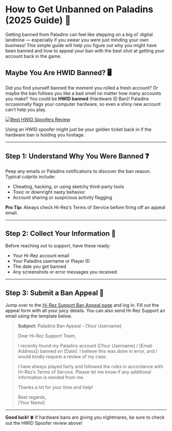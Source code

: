 # How to Get Unbanned on Paladins (2025 Guide) 🚀

Getting banned from Paladins can feel like stepping on a big ol’ digital landmine — especially if you swear you were just minding your own business! This simple guide will help you figure out why you might have been banned and how to appeal your ban with the best shot at getting your account back in the game.

## Maybe You Are HWID Banned? 🖥️

Did you find yourself banned the moment you rolled a fresh account? Or maybe the ban follows you like a bad smell no matter how many accounts you make? You could be **HWID banned** (Hardware ID Ban)! Paladins occasionally flags your computer hardware, so even a shiny new account can’t help you play.

[![Best HWID Spoofers Review](https://img.shields.io/badge/Best%20HWID%20Spoofers-Read%20Review-brightgreen?style=for-the-badge&logo=origin)](https://hwid-spoofer.mystrikingly.com/)

Using an HWID spoofer might just be your golden ticket back in if the hardware ban is holding you hostage.

---

## Step 1: Understand Why You Were Banned ❓

Peep any emails or Paladins notifications to discover the ban reason. Typical culprits include:
- Cheating, hacking, or using sketchy third-party tools  
- Toxic or downright nasty behavior  
- Account sharing or suspicious activity flagging  

**Pro Tip:** Always check Hi-Rez’s Terms of Service before firing off an appeal email.

---

## Step 2: Collect Your Information 📝

Before reaching out to support, have these ready:
- Your Hi-Rez account email  
- Your Paladins username or Player ID  
- The date you got banned  
- Any screenshots or error messages you received  

---

## Step 3: Submit a Ban Appeal 📧

Jump over to the [Hi-Rez Support Ban Appeal page](https://help.ea.com/en/help/account/information-about-banned-or-suspended-accounts/) and log in. Fill out the appeal form with all your juicy details. You can also send Hi-Rez Support an email using the template below.

> **Subject:** Paladins Ban Appeal - [Your Username]  
>  
> Dear Hi-Rez Support Team,  
>  
> I recently found my Paladins account ([Your Username] / [Email Address]) banned on [Date]. I believe this was done in error, and I would kindly request a review of my case.  
>  
> I have always played fairly and followed the rules in accordance with Hi-Rez’s Terms of Service. Please let me know if any additional information is needed from me.  
>  
> Thanks a lot for your time and help!  
>  
> Best regards,  
> [Your Name]

---

**Good luck!** 🍀 If hardware bans are giving you nightmares, be sure to check out the HWID Spoofer review above!